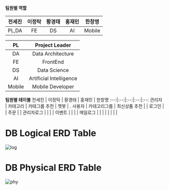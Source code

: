 **팀원별 역할**
 
전세진 | 이정탁 | 황경태 | 홍재민 | 한창명
:--:|:--:|:--:|:--:|:--:
PL,DA | FE | DS | AI | Mobile

PL | Project Leader
:--:|:--:
DA|Data Architecture 
FE | FrontEnd
DS | Data Science
AI | Artificial Intelligence
Mobile | Mobile Developer


**팀원별 테이블**
전세진 | 이정탁 | 황경태 | 홍재민 | 한창명
:--:|:--:|:--:|:--:|:--:
관리자 | 카테고리 | 카테그룹 추천 | 챗봇 | .
사용자 | 카테고리그룹 | 최신상품 추천 |  | 
로그인 |  | 주문 |  |
관리자로그 |  |  |  |
이벤트 |  |  |  |
메일로그 |  |  |  |
|  |  |  |



# DB Logical ERD Table
![log](https://github.com/zazasj/team5_v2sbm3c/assets/105793155/05356a54-f4ae-46e8-bc20-c51eb28f3849)

# DB Physical ERD Table
![phy](https://github.com/zazasj/team5_v2sbm3c/assets/105793155/add164af-db7b-44bc-98d2-f1d176badcc7)
